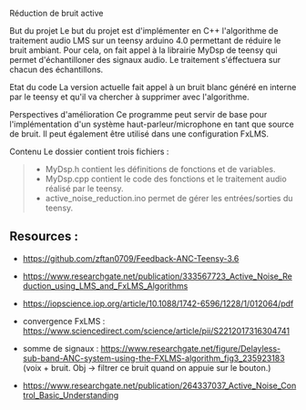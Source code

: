Réduction de bruit active

But du projet
Le but du projet est d'implémenter en C++ l'algorithme de traitement audio LMS sur un teensy arduino 4.0 permettant de réduire le bruit ambiant. Pour cela, on fait appel à la librairie MyDsp de teensy qui permet d'échantilloner des signaux audio. Le traitement s'éffectuera sur chacun des échantillons.

Etat du code 
La version actuelle fait appel à un bruit blanc généré en interne par le teensy et qu'il va chercher à supprimer avec l'algorithme.

Perspectives d'amélioration
Ce programme peut servir de base pour l'implémentation d'un système haut-parleur/microphone en tant que source de bruit.
Il peut également être utilisé dans une configuration FxLMS.

Contenu
Le dossier contient trois fichiers :
> - MyDsp.h contient les définitions de fonctions et de variables.
> - MyDsp.cpp contient le code des fonctions et le traitement audio réalisé par le teensy.
> - active_noise_reduction.ino permet de gérer les entrées/sorties du teensy.


## Resources : 

- https://github.com/zftan0709/Feedback-ANC-Teensy-3.6

- https://www.researchgate.net/publication/333567723_Active_Noise_Reduction_using_LMS_and_FxLMS_Algorithms

- https://iopscience.iop.org/article/10.1088/1742-6596/1228/1/012064/pdf

- convergence FxLMS : https://www.sciencedirect.com/science/article/pii/S2212017316304741

- somme de signaux : https://www.researchgate.net/figure/Delayless-sub-band-ANC-system-using-the-FXLMS-algorithm_fig3_235923183
  (voix + bruit. Obj -> filtrer ce bruit quand on appuie sur le bouton.)

- https://www.researchgate.net/publication/264337037_Active_Noise_Control_Basic_Understanding
